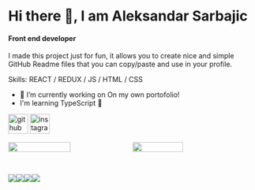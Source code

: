 # Hi there 👋, I am Aleksandar Sarbajic
#### Front end developer
I made this project just for fun, it allows you to create nice and simple GitHub Readme files that you can copy/paste and use in your profile.

Skills: REACT / REDUX / JS / HTML / CSS

- 🔭 I’m currently working on On my own portofolio!
- I'm learning TypeScript 📖

[<img src='https://cdn.jsdelivr.net/npm/simple-icons@3.0.1/icons/github.svg' alt='github' height='40'>](https://github.com/AleksandarSarbajic)  [<img src='https://cdn.jsdelivr.net/npm/simple-icons@3.0.1/icons/instagram.svg' alt='instagram' height='40'>](https://www.instagram.com/dondacrack/)  


  
<div align="left" style="display: flex;">
  <img width="50%" src="https://github-readme-stats.vercel.app/api?username=AleksandarSarbajic&show_icons=true&theme=radical" />
  <img width="45%" src="https://github-readme-stats.vercel.app/api/top-langs/?username=AleksandarSarbajic&layout=compact" />
</div>


&nbsp;
 
<div align="left" style="display: flex;">
  <img src="https://img.shields.io/badge/react-%2320232a.svg?style=for-the-badge&logo=react&logoColor=%2361DAFB" />
  <img src="https://img.shields.io/badge/javascript-%23323330.svg?style=for-the-badge&logo=javascript&logoColor=%23F7DF1E" />
  <img src="https://img.shields.io/badge/Next-black?style=for-the-badge&logo=next.js&logoColor=white" />
  <img src="https://img.shields.io/badge/redux-%23593d88.svg?style=for-the-badge&logo=redux&logoColor=white" />
</div>

